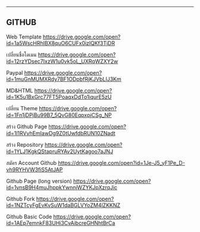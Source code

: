-------
GITHUB
-------

Web Template  https://drive.google.com/open?id=1a5WscHRhIBX8quO6CUFx0izlQKf3TjDR

เปลี่ยนชื่อโดเมน https://drive.google.com/open?id=12rzYDsec7IxzW1u0vk5oL_UXRqWZXY2w

Paypal https://drive.google.com/open?id=1muGnMUMXRdy7BF1ODpbfRjKJVbLIJ3Km

MD&HTML https://drive.google.com/open?id=1K5u1BxGrc77FT5PoaqxDdTo1iqurE5zU

เปลี่ยน Theme https://drive.google.com/open?id=1Fn1jDPjBu99B7_5QvG80EqpxpjCSg_NP

สร้าง Github Page https://drive.google.com/open?id=1l1RVvhEmIawDg9Z0tUwfdbRUN10ZNadt

สร้าง Repository https://drive.google.com/open?id=1YLJ1KgkQStapruRYAv2UytKagoo7aJNJ

สมัคร Account Github https://drive.google.com/open?id=1Je-J5_yF1Pe_D-vh9RYHVW3fiS5AtJAP

Github Page (long version) https://drive.google.com/open?id=1vnsB9H4muJhppkYwnnjWZYKJpXzrqJic

Github Fork https://drive.google.com/open?id=1NZTcyFgEvKvSuW1daBGLVYoZM4lZKKNZ

Github Basic Code https://drive.google.com/open?id=1AEp7emnkF83UHi3CvAibcreGHNhtBrCa



